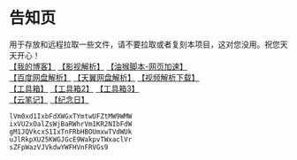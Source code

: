 # 告知页
用于存放和远程拉取一些文件，请不要拉取或者复刻本项目，这对您没用。祝您天天开心！  
[【我的博客】](https://blog.ligus.tk/)
[【影视解析】](https://ck.ligus.tk/jx/)
[【油猴脚本-网页加速】](https://ck.ligus.tk/油猴脚本/instantpage.user.js)  
[【百度网盘解析】](http://pan.naifei.cc/new/)
[【天翼网盘解析】](https://189.ly93.cc/)
[【视频解析下载】](https://youtube.iiilab.com/)  
[【工具箱】](https://tool.lu/)
[【工具箱2】](https://www.dute.org/)
[【工具箱3】](https://www.sojson.com/)  
[【云笔记】](https://tibiji.com/)
[【纪念日】](https://ligusx.github.io/love/)




    lVm0xd1IxbFdXWGxTYmtwUFZtMW9WMW
    ixVU2xOalZsWjBaRWhrVm1KR2NIbFdW
    gM1JQVkcxS1IxTnFRbHBOUmxwTVdWUk
    uJlRkpXU25KWGJGcE9WakpvTWxaclVr
    sZFpWazVJVkdwYWFHVnFRVGs9
